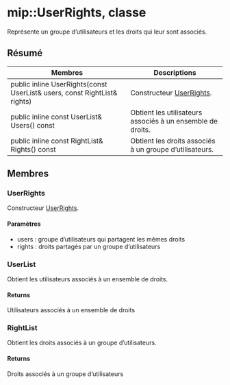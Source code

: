 # <a name="class-mipuserrights"></a>mip::UserRights, classe 
Représente un groupe d’utilisateurs et les droits qui leur sont associés.
  
## <a name="summary"></a>Résumé
 Membres                        | Descriptions                                
--------------------------------|---------------------------------------------
public inline UserRights(const UserList& users, const RightList& rights)  |  Constructeur [UserRights](#classmip_1_1_user_rights).
public inline const UserList& Users() const  |  Obtient les utilisateurs associés à un ensemble de droits.
public inline const RightList& Rights() const  |  Obtient les droits associés à un groupe d’utilisateurs.
  
## <a name="members"></a>Membres
  
### <a name="userrights"></a>UserRights
Constructeur [UserRights](#classmip_1_1_user_rights).
  
#### <a name="parameters"></a>Paramètres
* users : groupe d’utilisateurs qui partagent les mêmes droits 
* rights : droits partagés par un groupe d’utilisateurs
  
### <a name="userlist"></a>UserList
Obtient les utilisateurs associés à un ensemble de droits.
  
#### <a name="returns"></a>Returns
Utilisateurs associés à un ensemble de droits
  
### <a name="rightlist"></a>RightList
Obtient les droits associés à un groupe d’utilisateurs.
  
#### <a name="returns"></a>Returns
Droits associés à un groupe d’utilisateurs